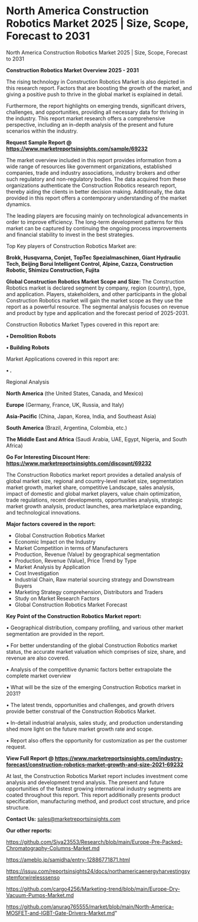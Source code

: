 # North America Construction Robotics Market 2025 | Size, Scope, Forecast to 2031
North America Construction Robotics Market 2025 | Size, Scope, Forecast to 2031

<Strong> Construction Robotics Market Overview 2025 - 2031</strong>

The rising technology in Construction Robotics Market is also depicted in this research report. Factors that are boosting the growth of the market, and giving a positive push to thrive in the global market is explained in detail.

Furthermore, the report highlights on emerging trends, significant drivers, challenges, and opportunities, providing all necessary data for thriving in the industry. This report market research offers a comprehensive perspective, including an in-depth analysis of the present and future scenarios within the industry.

<strong>Request Sample Report @ <a href=https://www.marketreportsinsights.com/sample/69232>https://www.marketreportsinsights.com/sample/69232</a></strong>

The market overview included in this report provides information from a wide range of resources like government organizations, established companies, trade and industry associations, industry brokers and other such regulatory and non-regulatory bodies. The data acquired from these organizations authenticate the Construction Robotics research report, thereby aiding the clients in better decision making. Additionally, the data provided in this report offers a contemporary understanding of the market dynamics.

The leading players are focusing mainly on technological advancements in order to improve efficiency. The long-term development patterns for this market can be captured by continuing the ongoing process improvements and financial stability to invest in the best strategies.

Top Key players of Construction Robotics Market are:

<strong>Brokk, Husqvarna, Conjet, TopTec Spezialmaschinen, Giant Hydraulic Tech, Beijing Borui Intelligent Control, Alpine, Cazza, Construction Robotic, Shimizu Construction, Fujita</strong>

<strong><b>Global Construction Robotics Market Scope and Size:</b></strong>
The Construction Robotics market is declared segment by company, region (country), type, and application. Players, stakeholders, and other participants in the global Construction Robotics market will gain the market scope as they use the report as a powerful resource. The segmental analysis focuses on revenue and product by type and application and the forecast period of 2025-2031.

Construction Robotics Market Types covered in this report are:

<strong>• Demolition Robots

• Building Robots</strong>

Market Applications covered in this report are:

<strong>• .</strong> 

Regional Analysis

<strong>North America</strong> (the United States, Canada, and Mexico)

<strong>Europe</strong> (Germany, France, UK, Russia, and Italy)

<strong>Asia-Pacific</strong> (China, Japan, Korea, India, and Southeast Asia)

<strong>South America</strong> (Brazil, Argentina, Colombia, etc.)

<strong>The Middle East and Africa</strong> (Saudi Arabia, UAE, Egypt, Nigeria, and South Africa)

<strong>Go For Interesting Discount Here: <a href=https://www.marketreportsinsights.com/discount/69232>https://www.marketreportsinsights.com/discount/69232</a></strong>

The Construction Robotics market report provides a detailed analysis of global market size, regional and country-level market size, segmentation market growth, market share, competitive Landscape, sales analysis, impact of domestic and global market players, value chain optimization, trade regulations, recent developments, opportunities analysis, strategic market growth analysis, product launches, area marketplace expanding, and technological innovations.

<strong><b>Major factors covered in the report:</b></strong>
<ul>
  <li>Global Construction Robotics Market </li>
  <li>Economic Impact on the Industry</li>
  <li>Market Competition in terms of Manufacturers</li>
  <li>Production, Revenue (Value) by geographical segmentation</li>
  <li>Production, Revenue (Value), Price Trend by Type</li>
  <li>Market Analysis by Application</li>
  <li>Cost Investigation</li>
  <li>Industrial Chain, Raw material sourcing strategy and Downstream Buyers</li>
  <li>Marketing Strategy comprehension, Distributors and Traders</li>
  <li>Study on Market Research Factors</li>
  <li>Global Construction Robotics Market Forecast</li>
</ul>

<strong><b>Key Point of the Construction Robotics Market report:</b></strong>

• Geographical distribution, company profiling, and various other market segmentation are provided in the report.

• For better understanding of the global Construction Robotics market status, the accurate market valuation which comprises of size, share, and revenue are also covered.

• Analysis of the competitive dynamic factors better extrapolate the complete market overview

• What will be the size of the emerging Construction Robotics market in 2031?

• The latest trends, opportunities and challenges, and growth drivers provide better construal of the Construction Robotics Market.

• In-detail industrial analysis, sales study, and production understanding shed more light on the future market growth rate and scope.

• Report also offers the opportunity for customization as per the customer request.

<strong><b>View Full Report @ <a href=https://www.marketreportsinsights.com/industry-forecast/construction-robotics-market-growth-and-size-2021-69232>https://www.marketreportsinsights.com/industry-forecast/construction-robotics-market-growth-and-size-2021-69232</a></b></strong>


At last, the Construction Robotics Market report includes investment come analysis and development trend analysis. The present and future opportunities of the fastest growing international industry segments are coated throughout this report. This report additionally presents product specification, manufacturing method, and product cost structure, and price structure.

<strong>Contact Us:</strong>
sales@marketreportsinsights.com

<strong>Our other reports:</strong>

<a href=https://github.com/Siya23553/Research/blob/main/Europe-Pre-Packed-Chromatography-Columns-Market.md>https://github.com/Siya23553/Research/blob/main/Europe-Pre-Packed-Chromatography-Columns-Market.md</a>

<a href=https://ameblo.jp/samidha/entry-12886771871.html>https://ameblo.jp/samidha/entry-12886771871.html</a>

<a href=https://issuu.com/reportsinsights24/docs/northamericaenergyharvestingsystemforwirelesssenso>https://issuu.com/reportsinsights24/docs/northamericaenergyharvestingsystemforwirelesssenso</a>

<a href=https://github.com/cargo4256/Marketing-trend/blob/main/Europe-Dry-Vacuum-Pumps-Market.md>https://github.com/cargo4256/Marketing-trend/blob/main/Europe-Dry-Vacuum-Pumps-Market.md</a>

<a href=https://github.com/anurag765555/market/blob/main/North-America-MOSFET-and-IGBT-Gate-Drivers-Market.md>https://github.com/anurag765555/market/blob/main/North-America-MOSFET-and-IGBT-Gate-Drivers-Market.md</a>"
